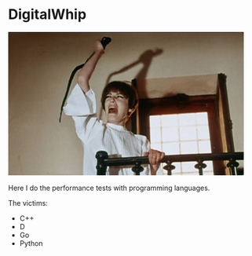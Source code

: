 DigitalWhip
===========

![Screenshot](https://github.com/artemalive/DigitalWhip/raw/master/whip.jpg)

Here I do the performance tests with programming languages.

The victims:

- C++
- D
- Go
- Python
